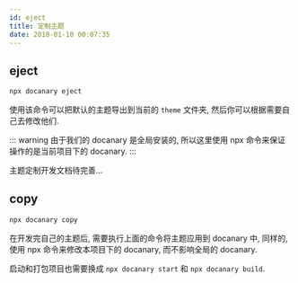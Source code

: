 ```yaml
---
id: eject
title: 定制主题
date: 2018-01-10 00:07:35
---
```


## eject

```bash
npx docanary eject
```

使用该命令可以把默认的主题导出到当前的 `theme` 文件夹, 然后你可以根据需要自己去修改他们.

::: warning
由于我们的 docanary 是全局安装的, 所以这里使用 npx 命令来保证操作的是当前项目下的 docanary.
:::

主题定制开发文档待完善...

## copy

```bash
npx docanary copy
```

在开发完自己的主题后, 需要执行上面的命令将主题应用到 docanary 中, 同样的, 使用 npx 命令来修改本项目下的 docanary, 而不影响全局的 docanary.

启动和打包项目也需要换成 `npx docanary start` 和 `npx docanary build`.